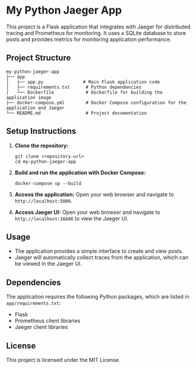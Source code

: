 # My Python Jaeger App

This project is a Flask application that integrates with Jaeger for distributed tracing and Prometheus for monitoring. It uses a SQLite database to store posts and provides metrics for monitoring application performance.

## Project Structure

```
my-python-jaeger-app
├── app
│   ├── app.py               # Main Flask application code
│   ├── requirements.txt      # Python dependencies
│   └── Dockerfile            # Dockerfile for building the application image
├── docker-compose.yml        # Docker Compose configuration for the application and Jaeger
└── README.md                 # Project documentation
```

## Setup Instructions

1. **Clone the repository:**
   ```
   git clone <repository-url>
   cd my-python-jaeger-app
   ```

2. **Build and run the application with Docker Compose:**
   ```
   docker-compose up --build
   ```

3. **Access the application:**
   Open your web browser and navigate to `http://localhost:5000`.

4. **Access Jaeger UI:**
   Open your web browser and navigate to `http://localhost:16686` to view the Jaeger UI.

## Usage

- The application provides a simple interface to create and view posts.
- Jaeger will automatically collect traces from the application, which can be viewed in the Jaeger UI.

## Dependencies

The application requires the following Python packages, which are listed in `app/requirements.txt`:

- Flask
- Prometheus client libraries
- Jaeger client libraries

## License

This project is licensed under the MIT License.